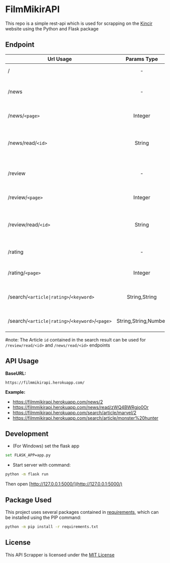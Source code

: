 # FilmMikirAPI 

This repo is a simple rest-api which is used for scrapping on the [Kincir](https://kincir.com) website using the Python and Flask package

## Endpoint

| Url Usage | Params Type | Endpoint |
| ------------- |:-------------:| :-----:| 
| / | - | Default Endpoint | 
| /news  | - | Get News Article from kincir | 
| /news/`<page>`  | Integer | ^ same but with Pagination | 
| /news/read/`<id>`  | String | Get Article from some news | 
| /review  | - | Get movie reviews from kincir | 
| /review/`<page>`  | Integer | ^ same but with Pagination | 
| /review/read/`<id>`  | String | ^ Get Article from some review | 
| /rating  | - | Get movie ratings from ImDb | 
| /rating/`<page>`  | Integer | ^ same but with Pagination | 
| /search/`<article\|rating>`/`<keyword>`  | String,String | Search Specific Article or Rating | 
| /search/`<article\|rating>`/`<keyword>`/`<page>`| String,String,Number | ^ same but with Pagination | 

#note: The Article `id` contained in the search result can be used for `/review/read/<id>` and `/news/read/<id>` endpoints

## API Usage
**BaseURL:**
```url
https://filmmikirapi.herokuapp.com/
```
**Example:**
* https://filmmikirapi.herokuapp.com/news/2
* https://filmmikirapi.herokuapp.com/news/read/zWQ4BWRgjo0Or
* https://filmmikirapi.herokuapp.com/search/article/marvel/2
* https://filmmikirapi.herokuapp.com/search/article/monster%20hunter

## Development
* (For Windows) set the flask app
```bash
set FLASK_APP=app.py
```
* Start server with command:
```bash
python -m flask run
```
Then open [http://127.0.0.1:5000/](http://127.0.0.1:5000/)

## Package Used
This project uses several packages contained in [requirements](requirements.txt), which can be installed using the PIP command:

```bash
python -m pip install -r requirements.txt
```

## License
This API Scrapper is licensed under the [MIT License](https://choosealicense.com/licenses/mit/)
